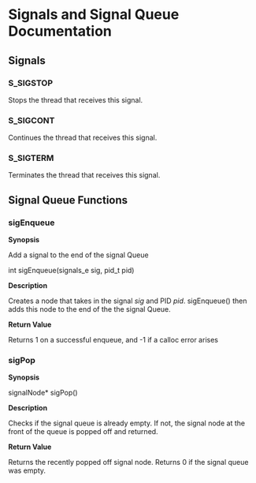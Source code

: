 #  Signals and Signal Queue Documentation

## Signals

### S_SIGSTOP

Stops the thread that receives this signal.

### S_SIGCONT

Continues the thread that receives this signal.

### S_SIGTERM

Terminates the thread that receives this signal.



## Signal Queue Functions

### sigEnqueue
**Synopsis**

Add a signal to the end of the signal Queue

int sigEnqueue(signals_e sig, pid_t pid)

**Description**

Creates a node that takes in the signal *sig* and PID *pid*. sigEnqueue() then adds this node to the end of the the signal Queue.

**Return Value**

Returns 1 on a successful enqueue, and -1 if a calloc error arises

### sigPop
**Synopsis**

signalNode* sigPop()

**Description**

Checks if the signal queue is already empty. If not, the signal node at the front of the queue is popped off and returned.

**Return Value**

Returns the recently popped off signal node. Returns 0 if the signal queue was empty.

